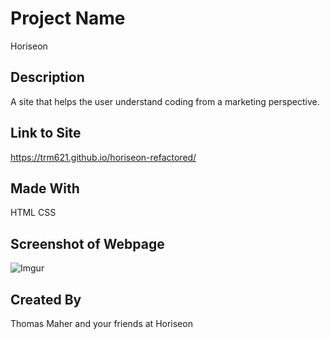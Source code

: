 # Project Name
Horiseon

## Description
A site that helps the user understand coding from a marketing perspective.

## Link to Site
https://trm621.github.io/horiseon-refactored/

## Made With
HTML
CSS

## Screenshot of Webpage
![Imgur](https://i.imgur.com/PSwywnO.png)

## Created By
Thomas Maher and your friends at Horiseon